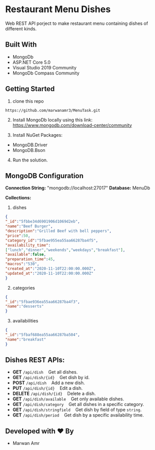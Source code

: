 # Restaurant Menu Dishes
 Web REST API porject to make restaurant menu containing dishes of different kinds.

## Built With

- MongoDb 
- ASP.NET Core 5.0
- Visual Studio 2019 Community
- MongoDb Compass Community

## Getting Started

1. clone this repo
```
https://github.com/marwanamr3/MenuTask.git
```
2. Install MongoDb locally using this link:
https://www.mongodb.com/download-center/community

3. Install NuGet Packages:

- MongoDB.Driver
- MongoDB.Bson

4. Run the solution.

## MongoDB Configuration
**Connection String:** 
"mongodb://localhost:27017" 
**Database:** 
MenuDb

**Collections:**
1) dishes
```json
{
"_id":"5fbbe34d6901906d1069d2eb",
"name":"Beef Burger",
"description":"Grilled Beef with bell peppers",
"price":50,
"category_id":"5fbae955ea55aa66287ba4f5",
"availability_time":
["lunch","dinner","weekends","weekdays","breakfast"],
"available":false,
"preparation_time":45,
"macros":"530",
"created_at":"2020-11-10T22:00:00.000Z",
"updated_at":"2020-11-10T22:00:00.000Z"
}
```
2) categories
```json
{
"_id":"5fbae936ea55aa66287ba4f3",
"name":"desserts"
}
```
3) availabilities
```json
{
"_id":"5fbaf688ea55aa66287ba504",
"name":"breakfast"
}
```

## Dishes REST APIs:

- **GET** `/api/dish`&nbsp;&nbsp;&nbsp;&nbsp;Get all dishes.
- **GET** `/api/dish/{id}`&nbsp;&nbsp;&nbsp;&nbsp;Get dish by id.
- **POST** `/api/dish`&nbsp;&nbsp;&nbsp;&nbsp;Add a new dish.
- **PUT** `/api/dish/{id}`&nbsp;&nbsp;&nbsp;&nbsp;Edit a dish.
- **DELETE** `/api/dish/{id}`&nbsp;&nbsp;&nbsp;&nbsp;Delete a dish.
- **GET** `/api/dish/available`&nbsp;&nbsp;&nbsp;&nbsp;Get only available dishes.
- **GET** `/api/dish/category`&nbsp;&nbsp;&nbsp;&nbsp;Get all dishes in a specific category.
- **GET** `/api/dish/stringfield`&nbsp;&nbsp;&nbsp;&nbsp;Get dish by field of type `string`.
- **GET** `/api/dish/period`&nbsp;&nbsp;&nbsp;&nbsp;Get dish by a specific availability time.

## Developed with :heart: By

- Marwan Amr

